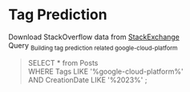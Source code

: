 # Tag Prediction <br>

Download StackOverflow data from [StackExchange](https://data.stackexchange.com/stackoverflow/query/edit/1810285) <br>
Query <sub> Building tag prediction related google-cloud-platform </sub>
> SELECT * from Posts <br>
> WHERE Tags LIKE '%google-cloud-platform%' <br>
> AND CreationDate LIKE '%2023%' ;
